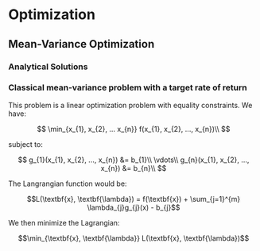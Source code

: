 # Optimization

## Mean-Variance Optimization

### Analytical Solutions

### Classical mean-variance problem with a target rate of return

This problem is a linear optimization problem with equality constraints. We have:


$$
\min_{x_{1}, x_{2}, ... x_{n}} f(x_{1}, x_{2}, ..., x_{n})\\
$$

subject to:

$$
g_{1}(x_{1}, x_{2}, ..., x_{n}) &= b_{1}\\
\vdots\\
g_{n}(x_{1}, x_{2}, ..., x_{n}) &= b_{n}\\
$$

The Langrangian function would be:

```math
L(\textbf{x}, \textbf{\lambda}) = f(\textbf{x}) + \sum_{j=1}^{m} \lambda_{j}g_{j}(x) - b_{j}
```

We then minimize the Lagrangian:

```math
\min_{\textbf{x}, \textbf{\lambda}} L(\textbf{x}, \textbf{\lambda})
```

